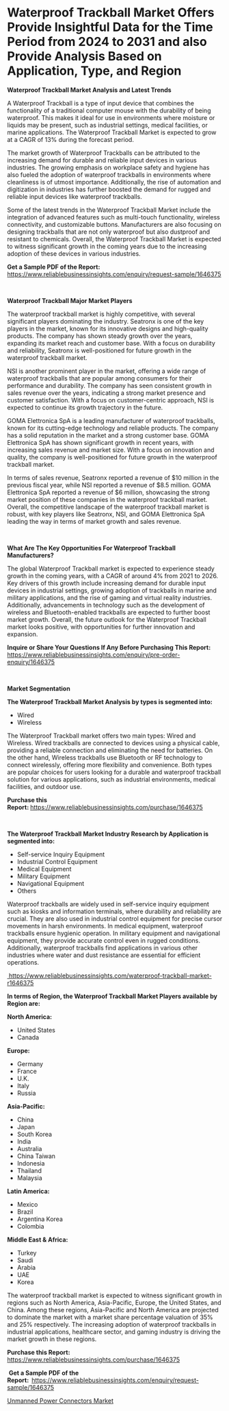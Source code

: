 <p><h1>Waterproof Trackball Market Offers Provide Insightful Data for the Time Period from 2024 to 2031 and also Provide Analysis Based on Application, Type, and Region</h1></p><p><strong>Waterproof Trackball Market Analysis and Latest Trends</strong></p>
<p><p>A Waterproof Trackball is a type of input device that combines the functionality of a traditional computer mouse with the durability of being waterproof. This makes it ideal for use in environments where moisture or liquids may be present, such as industrial settings, medical facilities, or marine applications. The Waterproof Trackball Market is expected to grow at a CAGR of 13% during the forecast period.</p><p>The market growth of Waterproof Trackballs can be attributed to the increasing demand for durable and reliable input devices in various industries. The growing emphasis on workplace safety and hygiene has also fueled the adoption of waterproof trackballs in environments where cleanliness is of utmost importance. Additionally, the rise of automation and digitization in industries has further boosted the demand for rugged and reliable input devices like waterproof trackballs.</p><p>Some of the latest trends in the Waterproof Trackball Market include the integration of advanced features such as multi-touch functionality, wireless connectivity, and customizable buttons. Manufacturers are also focusing on designing trackballs that are not only waterproof but also dustproof and resistant to chemicals. Overall, the Waterproof Trackball Market is expected to witness significant growth in the coming years due to the increasing adoption of these devices in various industries.</p></p>
<p><strong>Get a Sample PDF of the Report:&nbsp;</strong> <a href="https://www.reliablebusinessinsights.com/enquiry/request-sample/1646375">https://www.reliablebusinessinsights.com/enquiry/request-sample/1646375</a></p>
<p>&nbsp;</p>
<p><strong>Waterproof Trackball Major Market Players</strong></p>
<p><p>The waterproof trackball market is highly competitive, with several significant players dominating the industry. Seatronx is one of the key players in the market, known for its innovative designs and high-quality products. The company has shown steady growth over the years, expanding its market reach and customer base. With a focus on durability and reliability, Seatronx is well-positioned for future growth in the waterproof trackball market.</p><p>NSI is another prominent player in the market, offering a wide range of waterproof trackballs that are popular among consumers for their performance and durability. The company has seen consistent growth in sales revenue over the years, indicating a strong market presence and customer satisfaction. With a focus on customer-centric approach, NSI is expected to continue its growth trajectory in the future.</p><p>GOMA Elettronica SpA is a leading manufacturer of waterproof trackballs, known for its cutting-edge technology and reliable products. The company has a solid reputation in the market and a strong customer base. GOMA Elettronica SpA has shown significant growth in recent years, with increasing sales revenue and market size. With a focus on innovation and quality, the company is well-positioned for future growth in the waterproof trackball market.</p><p>In terms of sales revenue, Seatronx reported a revenue of $10 million in the previous fiscal year, while NSI reported a revenue of $8.5 million. GOMA Elettronica SpA reported a revenue of $6 million, showcasing the strong market position of these companies in the waterproof trackball market. Overall, the competitive landscape of the waterproof trackball market is robust, with key players like Seatronx, NSI, and GOMA Elettronica SpA leading the way in terms of market growth and sales revenue.</p></p>
<p>&nbsp;</p>
<p><strong>What Are The Key Opportunities For Waterproof Trackball Manufacturers?</strong></p>
<p><p>The global Waterproof Trackball market is expected to experience steady growth in the coming years, with a CAGR of around 4% from 2021 to 2026. Key drivers of this growth include increasing demand for durable input devices in industrial settings, growing adoption of trackballs in marine and military applications, and the rise of gaming and virtual reality industries. Additionally, advancements in technology such as the development of wireless and Bluetooth-enabled trackballs are expected to further boost market growth. Overall, the future outlook for the Waterproof Trackball market looks positive, with opportunities for further innovation and expansion.</p></p>
<p><strong>Inquire or Share Your Questions If Any Before Purchasing This Report:</strong> <a href="https://www.reliablebusinessinsights.com/enquiry/pre-order-enquiry/1646375">https://www.reliablebusinessinsights.com/enquiry/pre-order-enquiry/1646375</a></p>
<p>&nbsp;</p>
<p><strong>Market Segmentation</strong></p>
<p><strong>The Waterproof Trackball Market Analysis by types is segmented into:</strong></p>
<p><ul><li>Wired</li><li>Wireless</li></ul></p>
<p><p>The Waterproof Trackball market offers two main types: Wired and Wireless. Wired trackballs are connected to devices using a physical cable, providing a reliable connection and eliminating the need for batteries. On the other hand, Wireless trackballs use Bluetooth or RF technology to connect wirelessly, offering more flexibility and convenience. Both types are popular choices for users looking for a durable and waterproof trackball solution for various applications, such as industrial environments, medical facilities, and outdoor use.</p></p>
<p><strong>Purchase this Report:&nbsp;</strong><a href="https://www.reliablebusinessinsights.com/purchase/1646375">https://www.reliablebusinessinsights.com/purchase/1646375</a></p>
<p>&nbsp;</p>
<p><strong>The Waterproof Trackball Market Industry Research by Application is segmented into:</strong></p>
<p><ul><li>Self-service Inquiry Equipment</li><li>Industrial Control Equipment</li><li>Medical Equipment</li><li>Military Equipment</li><li>Navigational Equipment</li><li>Others</li></ul></p>
<p><p>Waterproof trackballs are widely used in self-service inquiry equipment such as kiosks and information terminals, where durability and reliability are crucial. They are also used in industrial control equipment for precise cursor movements in harsh environments. In medical equipment, waterproof trackballs ensure hygienic operation. In military equipment and navigational equipment, they provide accurate control even in rugged conditions. Additionally, waterproof trackballs find applications in various other industries where water and dust resistance are essential for efficient operations.</p></p>
<p><a href="https://www.reliablebusinessinsights.com/waterproof-trackball-market-r1646375">&nbsp;https://www.reliablebusinessinsights.com/waterproof-trackball-market-r1646375</a></p>
<p><strong>In terms of Region, the Waterproof Trackball Market Players available by Region are:</strong></p>
<p>
    <p> <strong> North America: </strong>
        <ul>
            <li>United States</li>
            <li>Canada</li>
        </ul>
        </p> 
    <p> <strong> Europe: </strong>
        <ul>
            <li>Germany</li>
            <li>France</li>
            <li>U.K.</li>
            <li>Italy</li>
            <li>Russia</li>
        </ul>
        </p> 
    <p> <strong> Asia-Pacific: </strong>
        <ul>
            <li>China</li>
            <li>Japan</li>
            <li>South Korea</li>
            <li>India</li>
            <li>Australia</li>
            <li>China Taiwan</li>
            <li>Indonesia</li>
            <li>Thailand</li>
            <li>Malaysia</li>
        </ul>
        </p> 
    <p> <strong> Latin America: </strong>
        <ul>
            <li>Mexico</li>
            <li>Brazil</li>
            <li>Argentina Korea</li>
            <li>Colombia</li>
        </ul>
        </p> 
    <p> <strong> Middle East & Africa: </strong>
        <ul>
            <li>Turkey</li>
            <li>Saudi</li>
            <li>Arabia</li>
            <li>UAE</li>
            <li>Korea</li>
        </ul>
    </p>
    </p>
<p><p>The waterproof trackball market is expected to witness significant growth in regions such as North America, Asia-Pacific, Europe, the United States, and China. Among these regions, Asia-Pacific and North America are projected to dominate the market with a market share percentage valuation of 35% and 25% respectively. The increasing adoption of waterproof trackballs in industrial applications, healthcare sector, and gaming industry is driving the market growth in these regions.</p></p>
<p><strong>Purchase this Report: </strong><a href="https://www.reliablebusinessinsights.com/purchase/1646375">https://www.reliablebusinessinsights.com/purchase/1646375</a></p>
<p>&nbsp;<strong>Get a Sample PDF of the Report:&nbsp;&nbsp;</strong><a href="https://www.reliablebusinessinsights.com/enquiry/request-sample/1646375">https://www.reliablebusinessinsights.com/enquiry/request-sample/1646375</a></p>
<p><strong></strong></p>
<p><p><a href="https://view.publitas.com/reportprime-1/unmanned-power-connectors-market-forecast-global-market-trends-and-analysis-from-2024-to-2031-covered-in-119-pages/">Unmanned Power Connectors Market</a></p></p>